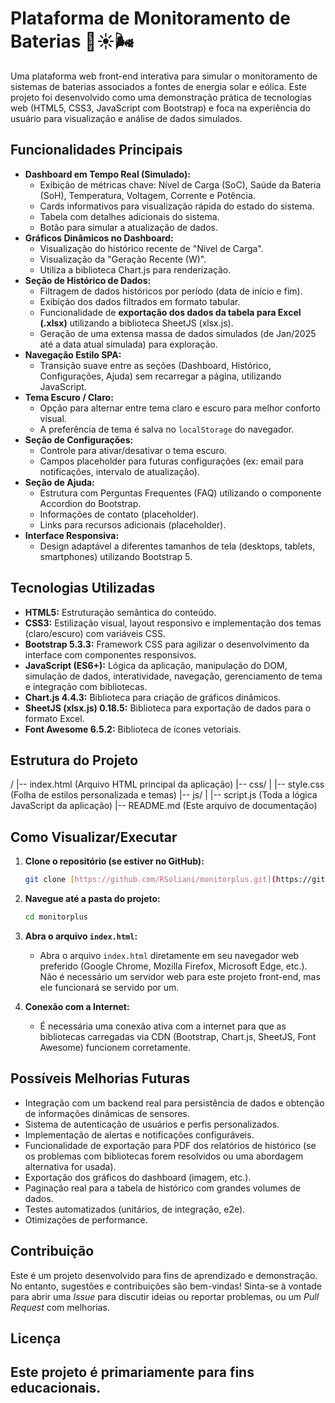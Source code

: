 # Plataforma de Monitoramento de Baterias 🔋☀️🌬️

Uma plataforma web front-end interativa para simular o monitoramento de sistemas de baterias associados a fontes de energia solar e eólica. Este projeto foi desenvolvido como uma demonstração prática de tecnologias web (HTML5, CSS3, JavaScript com Bootstrap) e foca na experiência do usuário para visualização e análise de dados simulados.

## Funcionalidades Principais

* **Dashboard em Tempo Real (Simulado):**
    * Exibição de métricas chave: Nível de Carga (SoC), Saúde da Bateria (SoH), Temperatura, Voltagem, Corrente e Potência.
    * Cards informativos para visualização rápida do estado do sistema.
    * Tabela com detalhes adicionais do sistema.
    * Botão para simular a atualização de dados.
* **Gráficos Dinâmicos no Dashboard:**
    * Visualização do histórico recente de "Nível de Carga".
    * Visualização da "Geração Recente (W)".
    * Utiliza a biblioteca Chart.js para renderização.
* **Seção de Histórico de Dados:**
    * Filtragem de dados históricos por período (data de início e fim).
    * Exibição dos dados filtrados em formato tabular.
    * Funcionalidade de **exportação dos dados da tabela para Excel (.xlsx)** utilizando a biblioteca SheetJS (xlsx.js).
    * Geração de uma extensa massa de dados simulados (de Jan/2025 até a data atual simulada) para exploração.
* **Navegação Estilo SPA:**
    * Transição suave entre as seções (Dashboard, Histórico, Configurações, Ajuda) sem recarregar a página, utilizando JavaScript.
* **Tema Escuro / Claro:**
    * Opção para alternar entre tema claro e escuro para melhor conforto visual.
    * A preferência de tema é salva no `localStorage` do navegador.
* **Seção de Configurações:**
    * Controle para ativar/desativar o tema escuro.
    * Campos placeholder para futuras configurações (ex: email para notificações, intervalo de atualização).
* **Seção de Ajuda:**
    * Estrutura com Perguntas Frequentes (FAQ) utilizando o componente Accordion do Bootstrap.
    * Informações de contato (placeholder).
    * Links para recursos adicionais (placeholder).
* **Interface Responsiva:**
    * Design adaptável a diferentes tamanhos de tela (desktops, tablets, smartphones) utilizando Bootstrap 5.

## Tecnologias Utilizadas

* **HTML5:** Estruturação semântica do conteúdo.
* **CSS3:** Estilização visual, layout responsivo e implementação dos temas (claro/escuro) com variáveis CSS.
* **Bootstrap 5.3.3:** Framework CSS para agilizar o desenvolvimento da interface com componentes responsivos.
* **JavaScript (ES6+):** Lógica da aplicação, manipulação do DOM, simulação de dados, interatividade, navegação, gerenciamento de tema e integração com bibliotecas.
* **Chart.js 4.4.3:** Biblioteca para criação de gráficos dinâmicos.
* **SheetJS (xlsx.js) 0.18.5:** Biblioteca para exportação de dados para o formato Excel.
* **Font Awesome 6.5.2:** Biblioteca de ícones vetoriais.

## Estrutura do Projeto

/
|-- index.html         (Arquivo HTML principal da aplicação)
|-- css/
|   |-- style.css      (Folha de estilos personalizada e temas)
|-- js/
|   |-- script.js      (Toda a lógica JavaScript da aplicação)
|-- README.md          (Este arquivo de documentação)


## Como Visualizar/Executar

1.  **Clone o repositório (se estiver no GitHub):**
    ```bash
    git clone [https://github.com/RSoliani/monitorplus.git](https://github.com/RSoliani/monitorplus.git)
    ```

2.  **Navegue até a pasta do projeto:**
    ```bash
    cd monitorplus
    ```

3.  **Abra o arquivo `index.html`:**
    * Abra o arquivo `index.html` diretamente em seu navegador web preferido (Google Chrome, Mozilla Firefox, Microsoft Edge, etc.). Não é necessário um servidor web para este projeto front-end, mas ele funcionará se servido por um.

4.  **Conexão com a Internet:**
    * É necessária uma conexão ativa com a internet para que as bibliotecas carregadas via CDN (Bootstrap, Chart.js, SheetJS, Font Awesome) funcionem corretamente.

## Possíveis Melhorias Futuras

* Integração com um backend real para persistência de dados e obtenção de informações dinâmicas de sensores.
* Sistema de autenticação de usuários e perfis personalizados.
* Implementação de alertas e notificações configuráveis.
* Funcionalidade de exportação para PDF dos relatórios de histórico (se os problemas com bibliotecas forem resolvidos ou uma abordagem alternativa for usada).
* Exportação dos gráficos do dashboard (imagem, etc.).
* Paginação real para a tabela de histórico com grandes volumes de dados.
* Testes automatizados (unitários, de integração, e2e).
* Otimizações de performance.

## Contribuição

Este é um projeto desenvolvido para fins de aprendizado e demonstração. No entanto, sugestões e contribuições são bem-vindas! Sinta-se à vontade para abrir uma *Issue* para discutir ideias ou reportar problemas, ou um *Pull Request* com melhorias.

## Licença

Este projeto é primariamente para fins educacionais.
---
